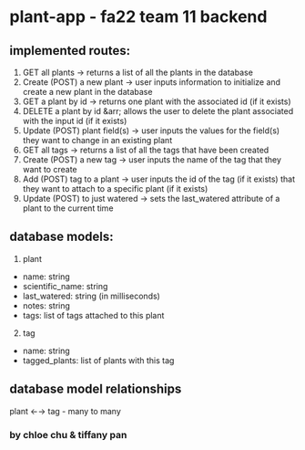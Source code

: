 # plant-app - fa22 team 11 backend

## implemented routes:
1. GET all plants &rarr; returns a list of all the plants in the database
2. Create (POST) a new plant &rarr; user inputs information to initialize and create a new plant in the database
3. GET a plant by id &rarr; returns one plant with the associated id (if it exists)
4. DELETE a plant by id &arr; allows the user to delete the plant associated with the input id (if it exists)
5. Update (POST) plant field(s) &rarr; user inputs the values for the field(s) they want to change in an existing plant
6. GET all tags &rarr; returns a list of all the tags that have been created 
7. Create (POST) a new tag &rarr; user inputs the name of the tag that they want to create 
8. Add (POST) tag to a plant &rarr; user inputs the id of the tag (if it exists) that they want to attach to a specific plant (if it exists)
9. Update (POST) to just watered &rarr; sets the last_watered attribute of a plant to the current time

## database models:
1. plant
  - name: string
  - scientific_name: string
  - last_watered: string (in milliseconds)
  - notes: string
  - tags: list of tags attached to this plant
2. tag
  - name: string
  - tagged_plants: list of plants with this tag
  
## database model relationships
plant &larr;&rarr; tag - many to many

### by chloe chu & tiffany pan




